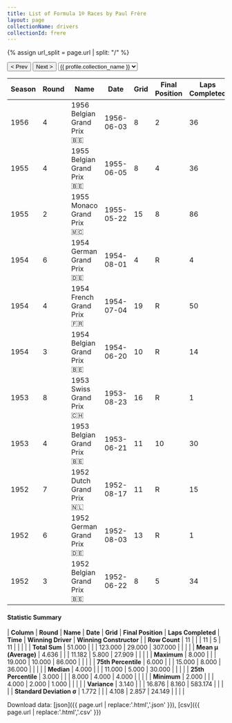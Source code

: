 ```yaml
---
title: List of Formula 1® Races by Paul Frère
layout: page
collectionName: drivers
collectionId: frere
---
```


{% assign url_split = page.url | split: "/" %}
<div id="collection-navigation">
<button onclick="selector.options[selector.selectedIndex-1].value && (window.location = selector.options[selector.selectedIndex-1].value);">&lt; Prev</button>
<button onclick="selector.options[selector.selectedIndex+1].value && (window.location = selector.options[selector.selectedIndex+1].value);">Next &gt;</button>
<select id="selector" onchange="this.options[this.selectedIndex].value && (window.location = this.options[this.selectedIndex].value);">
  {% for collectionId in site.data[page.collectionName].refs %}
    {% if collectionId == page.collectionId %}
      {% assign selected = "selected" %}
    {% else %}
      {% assign selected = "" %}
    {% endif %}
    {% assign profile = site.data[page.collectionName][collectionId].profile %}
    <option value="/f1/{{ page.collectionName }}/{{ collectionId }}/{{ url_split[4] }}" {{ selected }}>{{ profile.collection_name }}</option>
  {% endfor %}
</select>
</div>

| Season | Round | Name | Date | Grid | Final Position | Laps Completed | Time | Winning Driver | Winning Constructor |
|--|--|--|--|--|--|--|--|--|--|
| 1956 | 4 | 1956 Belgian Grand Prix 🇧🇪 | 1956-06-03 | 8 | 2 | 36 | +1:51.3 | Peter Collins 🇬🇧 | Ferrari 🇮🇹 |
| 1955 | 4 | 1955 Belgian Grand Prix 🇧🇪 | 1955-06-05 | 8 | 4 | 36 | +3:25.5 | Juan Fangio 🇦🇷 | Mercedes 🇩🇪 |
| 1955 | 2 | 1955 Monaco Grand Prix 🇲🇨 | 1955-05-22 | 15 | 8 | 86 |   | Maurice Trintignant 🇫🇷 | Ferrari 🇮🇹 |
| 1954 | 6 | 1954 German Grand Prix 🇩🇪 | 1954-08-01 | 4 | R | 4 |   | Juan Fangio 🇦🇷 | Mercedes 🇩🇪 |
| 1954 | 4 | 1954 French Grand Prix 🇫🇷 | 1954-07-04 | 19 | R | 50 |   | Juan Fangio 🇦🇷 | Mercedes 🇩🇪 |
| 1954 | 3 | 1954 Belgian Grand Prix 🇧🇪 | 1954-06-20 | 10 | R | 14 |   | Juan Fangio 🇦🇷 | Maserati 🇮🇹 |
| 1953 | 8 | 1953 Swiss Grand Prix 🇨🇭 | 1953-08-23 | 16 | R | 1 |   | Alberto Ascari 🇮🇹 | Ferrari 🇮🇹 |
| 1953 | 4 | 1953 Belgian Grand Prix 🇧🇪 | 1953-06-21 | 11 | 10 | 30 |   | Alberto Ascari 🇮🇹 | Ferrari 🇮🇹 |
| 1952 | 7 | 1952 Dutch Grand Prix 🇳🇱 | 1952-08-17 | 11 | R | 15 |   | Alberto Ascari 🇮🇹 | Ferrari 🇮🇹 |
| 1952 | 6 | 1952 German Grand Prix 🇩🇪 | 1952-08-03 | 13 | R | 1 |   | Alberto Ascari 🇮🇹 | Ferrari 🇮🇹 |
| 1952 | 3 | 1952 Belgian Grand Prix 🇧🇪 | 1952-06-22 | 8 | 5 | 34 |   | Alberto Ascari 🇮🇹 | Ferrari 🇮🇹 |

#### Statistic Summary

| **Column** | **Round** | **Name** | **Date** | **Grid** | **Final Position** | **Laps Completed** | **Time** | **Winning Driver** | **Winning Constructor** |
| **Row Count** | 11 |  |  | 11 | 5 | 11 |  |  |  |
| **Total Sum** | 51.000 |  |  | 123.000 | 29.000 | 307.000 |  |  |  |
| **Mean μ (Average)** | 4.636 |  |  | 11.182 | 5.800 | 27.909 |  |  |  |
| **Maximum** | 8.000 |  |  | 19.000 | 10.000 | 86.000 |  |  |  |
| **75th Percentile** | 6.000 |  |  | 15.000 | 8.000 | 36.000 |  |  |  |
| **Median** | 4.000 |  |  | 11.000 | 5.000 | 30.000 |  |  |  |
| **25th Percentile** | 3.000 |  |  | 8.000 | 4.000 | 4.000 |  |  |  |
| **Minimum** | 2.000 |  |  | 4.000 | 2.000 | 1.000 |  |  |  |
| **Variance** | 3.140 |  |  | 16.876 | 8.160 | 583.174 |  |  |  |
| **Standard Deviation σ** | 1.772 |  |  | 4.108 | 2.857 | 24.149 |  |  |  |

Download data: [json]({{ page.url | replace:'.html','.json' }}), [csv]({{ page.url | replace:'.html','.csv' }})
